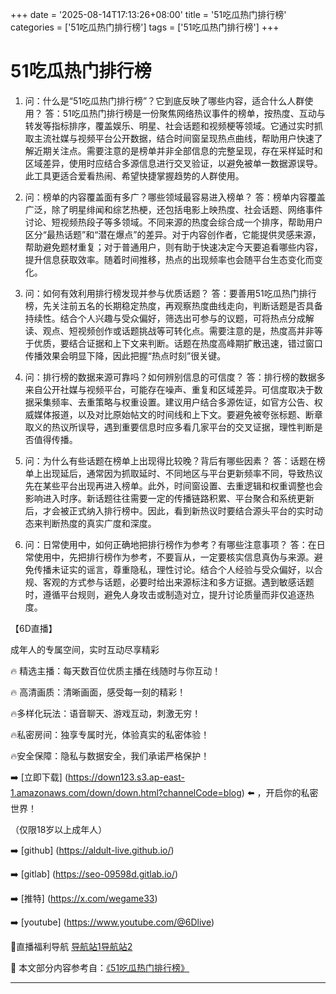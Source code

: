 +++
date = '2025-08-14T17:13:26+08:00'
title = '51吃瓜热门排行榜'
categories = ['51吃瓜热门排行榜']
tags = ['51吃瓜热门排行榜']
+++

# 51吃瓜热门排行榜

1) 问：什么是“51吃瓜热门排行榜”？它到底反映了哪些内容，适合什么人群使用？
答：51吃瓜热门排行榜是一份聚焦网络热议事件的榜单，按热度、互动与转发等指标排序，覆盖娱乐、明星、社会话题和视频梗等领域。它通过实时抓取主流社媒与视频平台公开数据，结合时间窗呈现热点曲线，帮助用户快速了解近期关注点。需要注意的是榜单并非全部信息的完整呈现，存在采样延时和区域差异，使用时应结合多源信息进行交叉验证，以避免被单一数据源误导。此工具更适合爱看热闹、希望快捷掌握趋势的人群使用。

2) 问：榜单的内容覆盖面有多广？哪些领域最容易进入榜单？
答：榜单内容覆盖广泛，除了明星绯闻和综艺热梗，还包括电影上映热度、社会话题、网络事件讨论、短视频热段子等多领域。不同来源的热度会综合成一个排序，帮助用户区分“最热话题”和“潜在爆点”的差异。对于内容创作者，它能提供灵感来源，帮助避免题材重复；对于普通用户，则有助于快速决定今天要追看哪些内容，提升信息获取效率。随着时间推移，热点的出现频率也会随平台生态变化而变化。

3) 问：如何有效利用排行榜发现并参与优质话题？
答：要善用51吃瓜热门排行榜，先关注前五名的长期稳定热度，再观察热度曲线走向，判断话题是否具备持续性。结合个人兴趣与受众偏好，筛选出可参与的议题，可将热点分成解读、观点、短视频创作或话题挑战等可转化点。需要注意的是，热度高并非等于优质，要结合证据和上下文来判断。话题在热度高峰期扩散迅速，错过窗口传播效果会明显下降，因此把握“热点时刻”很关键。

4) 问：排行榜的数据来源可靠吗？如何辨别信息的可信度？
答：排行榜的数据多来自公开社媒与视频平台，可能存在噪声、重复和区域差异。可信度取决于数据采集频率、去重策略与权重设置。建议用户结合多源佐证，如官方公告、权威媒体报道，以及对比原始帖文的时间线和上下文。要避免被夸张标题、断章取义的热议所误导，遇到重要信息时应多看几家平台的交叉证据，理性判断是否值得传播。

5) 问：为什么有些话题在榜单上出现得比较晚？背后有哪些因素？
答：话题在榜单上出现延后，通常因为抓取延时、不同地区与平台更新频率不同，导致热议先在某些平台出现再进入榜单。此外，时间窗设置、去重逻辑和权重调整也会影响进入时序。新话题往往需要一定的传播链路积累、平台聚合和系统更新后，才会被正式纳入排行榜中。因此，看到新热议时要结合源头平台的实时动态来判断热度的真实广度和深度。

6) 问：日常使用中，如何正确地把排行榜作为参考？有哪些注意事项？
答：在日常使用中，先把排行榜作为参考，不要盲从，一定要核实信息真伪与来源。避免传播未证实的谣言，尊重隐私，理性讨论。结合个人经验与受众偏好，以合规、客观的方式参与话题，必要时给出来源标注和多方证据。遇到敏感话题时，遵循平台规则，避免人身攻击或制造对立，提升讨论质量而非仅追逐热度。

【6D直播】

 成年人的专属空间，实时互动尽享精彩

🔥 精选主播：每天数百位优质主播在线随时与你互动！

🔥 高清画质：清晰画面，感受每一刻的精彩！

🔥多样化玩法：语音聊天、游戏互动，刺激无穷！

🔥私密房间：独享专属时光，体验真实的私密体验！

🔥安全保障：隐私与数据安全，我们承诺严格保护！

➡️ [立即下载] (https://down123.s3.ap-east-1.amazonaws.com/down/down.html?channelCode=blog) ⬅️ ，开启你的私密世界！

 （仅限18岁以上成年人）

➡️ [github] (https://aldult-live.github.io/)

➡️ [gitlab] (https://seo-09598d.gitlab.io/)

➡️ [推特] (https://x.com/wegame33)

➡️ [youtube] (https://www.youtube.com/@6Dlive)

🔞直播福利导航   [导航站1](https://webstack-86085a.gitlab.io/)[导航站2](https://onlygit123-2.github.io/)


📘 本文部分内容参考自：[《51吃瓜热门排行榜》](https://webstack-hugo-8.pages.dev/)

---
